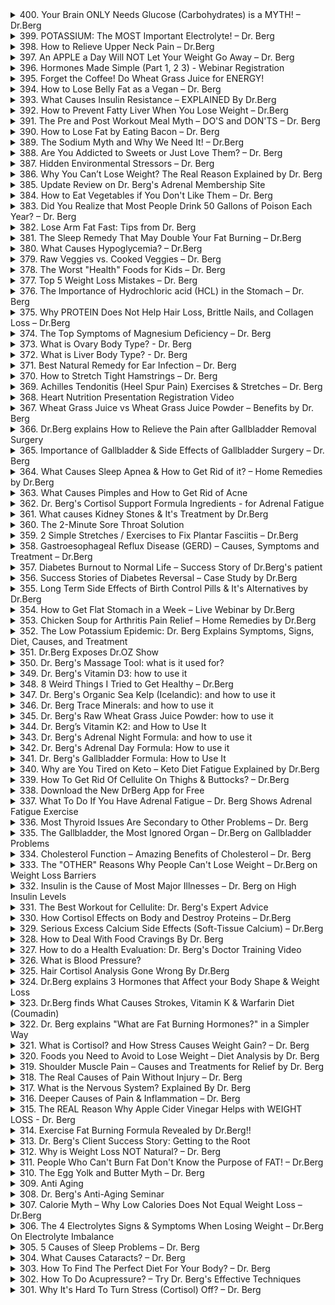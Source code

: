 <details>
<summary>400. Your Brain ONLY Needs Glucose (Carbohydrates) is a MYTH! – Dr.Berg</summary>

[[Youtube]](https://www.youtube.com/watch?v=-cwojmZxsjY)


</details>

<details>
<summary>399. POTASSIUM: The MOST Important Electrolyte! – Dr. Berg</summary>

[[Youtube]](https://www.youtube.com/watch?v=q2vPQYP0dpI)


</details>

<details>
<summary>398. How to Relieve Upper Neck Pain – Dr.Berg</summary>

[[Youtube]](https://www.youtube.com/watch?v=i-YaMWsGHWI)


</details>

<details>
<summary>397. An APPLE a Day Will NOT Let Your Weight Go Away – Dr. Berg</summary>

[[Youtube]](https://www.youtube.com/watch?v=hEVNf-KTvvM)


</details>

<details>
<summary>396. Hormones Made Simple (Part 1, 2 3) - Webinar Registration</summary>

[[Youtube]](https://www.youtube.com/watch?v=5RskH6iSkqI)


</details>

<details>
<summary>395. Forget the Coffee! Do Wheat Grass Juice for ENERGY!</summary>

[[Youtube]](https://www.youtube.com/watch?v=wXbVEDcvz8g)


</details>

<details>
<summary>394. How to Lose Belly Fat as a Vegan – Dr. Berg</summary>

[[Youtube]](https://www.youtube.com/watch?v=Zxvlhc7ythA)


</details>

<details>
<summary>393. What Causes Insulin Resistance – EXPLAINED By Dr.Berg</summary>

[[Youtube]](https://www.youtube.com/watch?v=IpedthIpUnY)


</details>

<details>
<summary>392. How to Prevent Fatty Liver When You Lose Weight – Dr.Berg</summary>

[[Youtube]](https://www.youtube.com/watch?v=R8dWWoADCFM)


</details>

<details>
<summary>391. The Pre and Post Workout Meal Myth – DO'S and DON'TS – Dr. Berg</summary>

[[Youtube]](https://www.youtube.com/watch?v=Etn-AkPSH0I)


</details>

<details>
<summary>390. How to Lose Fat by Eating Bacon – Dr. Berg</summary>

[[Youtube]](https://www.youtube.com/watch?v=_EhLjMGsnRw)


</details>

<details>
<summary>389. The Sodium Myth and Why We Need It! – Dr.Berg</summary>

[[Youtube]](https://www.youtube.com/watch?v=plEulSI2RsY)


</details>

<details>
<summary>388. Are You Addicted to Sweets or Just Love Them? – Dr. Berg</summary>

[[Youtube]](https://www.youtube.com/watch?v=gvVziD_YAic)


</details>

<details>
<summary>387. Hidden Environmental Stressors – Dr. Berg</summary>

[[Youtube]](https://www.youtube.com/watch?v=6T4zOq7ifTY)


</details>

<details>
<summary>386. Why You Can’t Lose Weight? The Real Reason Explained by Dr. Berg</summary>

[[Youtube]](https://www.youtube.com/watch?v=Svn6q2qo6Fo)


</details>

<details>
<summary>385. Update Review on Dr. Berg's Adrenal Membership Site</summary>

[[Youtube]](https://www.youtube.com/watch?v=7_GmGKOLtVk)


</details>

<details>
<summary>384. How to Eat Vegetables if You Don't Like Them – Dr. Berg</summary>

[[Youtube]](https://www.youtube.com/watch?v=xDH_ds-phrs)


</details>

<details>
<summary>383. Did  You Realize that Most People Drink 50 Gallons of Poison Each Year? – Dr. Berg</summary>

[[Youtube]](https://www.youtube.com/watch?v=pRcM7c7Z5B4)


</details>

<details>
<summary>382. Lose Arm Fat Fast: Tips from Dr. Berg</summary>

[[Youtube]](https://www.youtube.com/watch?v=GR8bmbiZFtY)


</details>

<details>
<summary>381. The Sleep Remedy That May Double Your Fat Burning – Dr.Berg</summary>

[[Youtube]](https://www.youtube.com/watch?v=eMIA8CswFNc)


</details>

<details>
<summary>380. What Causes Hypoglycemia? – Dr.Berg</summary>

[[Youtube]](https://www.youtube.com/watch?v=74s6eiBBBFU)


</details>

<details>
<summary>379. Raw Veggies vs. Cooked Veggies – Dr. Berg</summary>

[[Youtube]](https://www.youtube.com/watch?v=SXVle9Ca7M4)


</details>

<details>
<summary>378. The Worst "Health" Foods for Kids – Dr. Berg</summary>

[[Youtube]](https://www.youtube.com/watch?v=DyZ2yd7vbtI)


</details>

<details>
<summary>377. Top 5 Weight Loss Mistakes – Dr. Berg</summary>

[[Youtube]](https://www.youtube.com/watch?v=9zZWBPyQgFA)


</details>

<details>
<summary>376. The Importance of Hydrochloric acid (HCL) in the Stomach – Dr. Berg</summary>

[[Youtube]](https://www.youtube.com/watch?v=SWvvnKqNmNA)


</details>

<details>
<summary>375. Why PROTEIN Does Not Help Hair Loss, Brittle Nails, and Collagen Loss – Dr.Berg</summary>

[[Youtube]](https://www.youtube.com/watch?v=38oAwqwFMEQ)


</details>

<details>
<summary>374. The Top Symptoms of Magnesium Deficiency – Dr. Berg</summary>

[[Youtube]](https://www.youtube.com/watch?v=m3DvyRrJDYE)


</details>

<details>
<summary>373. What is Ovary Body Type? - Dr. Berg</summary>

[[Youtube]](https://www.youtube.com/watch?v=mc98ziMfTqM)


</details>

<details>
<summary>372. What is Liver Body Type? - Dr. Berg</summary>

[[Youtube]](https://www.youtube.com/watch?v=f4vE4jvcN64)


</details>

<details>
<summary>371. Best Natural Remedy for Ear Infection – Dr. Berg</summary>

[[Youtube]](https://www.youtube.com/watch?v=aJcbjSe1Jcc)


</details>

<details>
<summary>370. How to Stretch Tight Hamstrings – Dr. Berg</summary>

[[Youtube]](https://www.youtube.com/watch?v=JHtXq_hkUTo)


</details>

<details>
<summary>369. Achilles Tendonitis (Heel Spur Pain) Exercises & Stretches – Dr. Berg</summary>

[[Youtube]](https://www.youtube.com/watch?v=MLHwlEHOBnM)


</details>

<details>
<summary>368. Heart Nutrition Presentation Registration Video</summary>

[[Youtube]](https://www.youtube.com/watch?v=Bf2t8FxD3KU)


</details>

<details>
<summary>367. Wheat Grass Juice vs Wheat Grass Juice Powder – Benefits by Dr. Berg</summary>

[[Youtube]](https://www.youtube.com/watch?v=5a7Ss7t2OQI)


</details>

<details>
<summary>366. Dr.Berg explains How to Relieve the Pain after Gallbladder Removal Surgery</summary>

[[Youtube]](https://www.youtube.com/watch?v=eaTVQm45Wqw)


</details>

<details>
<summary>365. Importance of Gallbladder & Side Effects of Gallbladder Surgery – Dr. Berg</summary>

[[Youtube]](https://www.youtube.com/watch?v=x7Q_l3-firI)


</details>

<details>
<summary>364. What Causes Sleep Apnea & How to Get Rid of it? – Home Remedies by Dr.Berg</summary>

[[Youtube]](https://www.youtube.com/watch?v=5h2aHwpxNMI)


</details>

<details>
<summary>363. What Causes Pimples and How to Get Rid of Acne</summary>

[[Youtube]](https://www.youtube.com/watch?v=4ubWuwzjSGs)


</details>

<details>
<summary>362. Dr. Berg's Cortisol Support Formula Ingredients - for Adrenal Fatigue</summary>

[[Youtube]](https://www.youtube.com/watch?v=8cIYhvRni3Y)


</details>

<details>
<summary>361. What causes Kidney Stones & It's Treatment by Dr.Berg</summary>

[[Youtube]](https://www.youtube.com/watch?v=xPXnzwOmzOM)


</details>

<details>
<summary>360. The 2-Minute Sore Throat Solution</summary>

[[Youtube]](https://www.youtube.com/watch?v=PFXMbBNCq90)


</details>

<details>
<summary>359. 2 Simple Stretches / Exercises to Fix Plantar Fasciitis – Dr.Berg</summary>

[[Youtube]](https://www.youtube.com/watch?v=gXdlPuKfyXs)


</details>

<details>
<summary>358. Gastroesophageal Reflux Disease (GERD) – Causes, Symptoms and Treatment – Dr.Berg</summary>

[[Youtube]](https://www.youtube.com/watch?v=aBV0THrWHbM)


</details>

<details>
<summary>357. Diabetes Burnout to Normal Life – Success Story of Dr.Berg's patient</summary>

[[Youtube]](https://www.youtube.com/watch?v=MflNNJ7DEKY)


</details>

<details>
<summary>356. Success Stories of Diabetes Reversal – Case Study by Dr.Berg</summary>

[[Youtube]](https://www.youtube.com/watch?v=TN9bzEyw8CU)


</details>

<details>
<summary>355. Long Term Side Effects of Birth Control Pills & It's Alternatives by Dr.Berg</summary>

[[Youtube]](https://www.youtube.com/watch?v=6V3Dl4CpmE4)


</details>

<details>
<summary>354. How to Get Flat Stomach in a Week – Live Webinar by Dr.Berg</summary>

[[Youtube]](https://www.youtube.com/watch?v=xKvnoefh3QY)


</details>

<details>
<summary>353. Chicken Soup for Arthritis Pain Relief – Home Remedies by Dr.Berg</summary>

[[Youtube]](https://www.youtube.com/watch?v=5WWkK_VZka4)


</details>

<details>
<summary>352. The Low Potassium Epidemic: Dr. Berg Explains Symptoms, Signs, Diet, Causes, and Treatment</summary>

[[Youtube]](https://www.youtube.com/watch?v=epNcLy6knx4)


</details>

<details>
<summary>351. Dr.Berg Exposes Dr.OZ Show</summary>

[[Youtube]](https://www.youtube.com/watch?v=z1cOvH1_vKc)


</details>

<details>
<summary>350. Dr. Berg's Massage Tool: what is it used for?</summary>

[[Youtube]](https://www.youtube.com/watch?v=QM2toEzB9sk)


</details>

<details>
<summary>349. Dr. Berg's Vitamin D3: how to use it</summary>

[[Youtube]](https://www.youtube.com/watch?v=M2ne0tlBlu4)


</details>

<details>
<summary>348. 8 Weird Things I Tried to Get Healthy – Dr.Berg</summary>

[[Youtube]](https://www.youtube.com/watch?v=oGzpLXUIVkg)


</details>

<details>
<summary>347. Dr. Berg's Organic Sea Kelp (Icelandic): and how to use it</summary>

[[Youtube]](https://www.youtube.com/watch?v=-QAJG1UxTbg)


</details>

<details>
<summary>346. Dr. Berg Trace Minerals: and how to use it</summary>

[[Youtube]](https://www.youtube.com/watch?v=QF3A6-Uzep4)


</details>

<details>
<summary>345. Dr. Berg's Raw Wheat Grass Juice Powder: how to use it</summary>

[[Youtube]](https://www.youtube.com/watch?v=ZR1wH9mwb5o)


</details>

<details>
<summary>344. Dr. Berg’s Vitamin K2: and How to Use It</summary>

[[Youtube]](https://www.youtube.com/watch?v=yVe417S38EE)


</details>

<details>
<summary>343. Dr. Berg's Adrenal Night Formula: and how to use it</summary>

[[Youtube]](https://www.youtube.com/watch?v=KTCx7toHtFc)


</details>

<details>
<summary>342. Dr. Berg's Adrenal Day Formula: How to use it</summary>

[[Youtube]](https://www.youtube.com/watch?v=VSkFUR_XMRk)


</details>

<details>
<summary>341. Dr. Berg's Gallbladder Formula: How to Use It</summary>

[[Youtube]](https://www.youtube.com/watch?v=wKLiXJqVIY8)


</details>

<details>
<summary>340. Why are You Tired on Keto – Keto Diet Fatigue Explained by Dr.Berg</summary>

[[Youtube]](https://www.youtube.com/watch?v=xkiK98L9hCs)


</details>

<details>
<summary>339. How To Get Rid Of Cellulite On Thighs & Buttocks? – Dr.Berg</summary>

[[Youtube]](https://www.youtube.com/watch?v=qlQ8764Epx0)


</details>

<details>
<summary>338. Download the New DrBerg App for Free</summary>

[[Youtube]](https://www.youtube.com/watch?v=_D-Pp0V_z-Q)


</details>

<details>
<summary>337. What To Do If You Have Adrenal Fatigue – Dr. Berg Shows Adrenal Fatigue Exercise</summary>

[[Youtube]](https://www.youtube.com/watch?v=W4ACwdXIJag)


</details>

<details>
<summary>336. Most Thyroid Issues Are Secondary to Other Problems – Dr. Berg</summary>

[[Youtube]](https://www.youtube.com/watch?v=IdDMMs96N9A)


</details>

<details>
<summary>335. The Gallbladder, the Most Ignored Organ – Dr.Berg on Gallbladder Problems</summary>

[[Youtube]](https://www.youtube.com/watch?v=jZBRCc_KDoI)


</details>

<details>
<summary>334. Cholesterol Function – Amazing Benefits of Cholesterol – Dr. Berg</summary>

[[Youtube]](https://www.youtube.com/watch?v=54S6mUkrtM0)


</details>

<details>
<summary>333. The "OTHER" Reasons Why People Can't Lose Weight – Dr.Berg on Weight Loss Barriers</summary>

[[Youtube]](https://www.youtube.com/watch?v=0st9k3bNAi0)


</details>

<details>
<summary>332. Insulin is the Cause of Most Major Illnesses – Dr. Berg on High Insulin Levels</summary>

[[Youtube]](https://www.youtube.com/watch?v=Kmhvx9uCV-8)


</details>

<details>
<summary>331. The Best Workout for Cellulite: Dr. Berg's Expert Advice</summary>

[[Youtube]](https://www.youtube.com/watch?v=f6nRFIUrDo8)


</details>

<details>
<summary>330. How Cortisol Effects on Body and Destroy Proteins – Dr.Berg</summary>

[[Youtube]](https://www.youtube.com/watch?v=TsoYREVnVH8)


</details>

<details>
<summary>329. Serious Excess Calcium Side Effects (Soft-Tissue Calcium) – Dr.Berg</summary>

[[Youtube]](https://www.youtube.com/watch?v=J-oDjYNmKgo)


</details>

<details>
<summary>328. How to Deal With Food Cravings By Dr. Berg</summary>

[[Youtube]](https://www.youtube.com/watch?v=n4Ld_fI7-SU)


</details>

<details>
<summary>327. How to do a Health Evaluation: Dr. Berg's Doctor Training Video</summary>

[[Youtube]](https://www.youtube.com/watch?v=CQ421BJgfwQ)


</details>

<details>
<summary>326. What is Blood Pressure?</summary>

[[Youtube]](https://www.youtube.com/watch?v=meLPsIqeGPw)


</details>

<details>
<summary>325. Hair Cortisol Analysis Gone Wrong By Dr.Berg</summary>

[[Youtube]](https://www.youtube.com/watch?v=W2jJEAp_R8A)


</details>

<details>
<summary>324. Dr.Berg explains 3 Hormones that Affect your Body Shape & Weight Loss</summary>

[[Youtube]](https://www.youtube.com/watch?v=xe5y7wwz2vY)


</details>

<details>
<summary>323. Dr.Berg finds What Causes Strokes, Vitamin K & Warfarin Diet (Coumadin)</summary>

[[Youtube]](https://www.youtube.com/watch?v=Y9FRww43ZZw)


</details>

<details>
<summary>322. Dr. Berg explains "What are Fat Burning Hormones?" in a Simpler Way</summary>

[[Youtube]](https://www.youtube.com/watch?v=SJ7jMfPrRhM)


</details>

<details>
<summary>321. What is Cortisol? and How Stress Causes Weight Gain? – Dr. Berg</summary>

[[Youtube]](https://www.youtube.com/watch?v=rIBQK72310w)


</details>

<details>
<summary>320. Foods you Need to Avoid to Lose Weight – Diet Analysis by Dr. Berg</summary>

[[Youtube]](https://www.youtube.com/watch?v=2MJ4Bx5A4Jg)


</details>

<details>
<summary>319. Shoulder Muscle Pain – Causes and Treatments for Relief by Dr. Berg</summary>

[[Youtube]](https://www.youtube.com/watch?v=kITRkhhri2o)


</details>

<details>
<summary>318. The Real Causes of Pain Without Injury – Dr. Berg</summary>

[[Youtube]](https://www.youtube.com/watch?v=gqilqf0ZRBY)


</details>

<details>
<summary>317. What is the Nervous System? Explained By Dr. Berg</summary>

[[Youtube]](https://www.youtube.com/watch?v=S209tiroQic)


</details>

<details>
<summary>316. Deeper Causes of Pain & Inflammation – Dr. Berg</summary>

[[Youtube]](https://www.youtube.com/watch?v=Rdsrb_g5ZLo)


</details>

<details>
<summary>315. The REAL Reason Why Apple Cider Vinegar Helps with WEIGHT LOSS  - Dr. Berg</summary>

[[Youtube]](https://www.youtube.com/watch?v=XeHl5Y7m1xM)


</details>

<details>
<summary>314. Exercise Fat Burning Formula Revealed by Dr.Berg!!</summary>

[[Youtube]](https://www.youtube.com/watch?v=ul5HVtnF5Jw)


</details>

<details>
<summary>313. Dr. Berg's Client Success Story: Getting to the Root</summary>

[[Youtube]](https://www.youtube.com/watch?v=7t555iJaTrw)


</details>

<details>
<summary>312. Why is Weight Loss NOT Natural? – Dr. Berg</summary>

[[Youtube]](https://www.youtube.com/watch?v=zGcZGt0kK9I)


</details>

<details>
<summary>311. People Who Can't Burn Fat Don't Know the Purpose of FAT! – Dr.Berg</summary>

[[Youtube]](https://www.youtube.com/watch?v=eNbngNayePA)


</details>

<details>
<summary>310. The Egg Yolk and Butter Myth – Dr. Berg</summary>

[[Youtube]](https://www.youtube.com/watch?v=PyOSAyOg3e4)


</details>

<details>
<summary>309. Anti Aging</summary>

[[Youtube]](https://www.youtube.com/watch?v=y7uR2oBopiI)


</details>

<details>
<summary>308. Dr. Berg's Anti-Aging Seminar</summary>

[[Youtube]](https://www.youtube.com/watch?v=k1cajxGqMjQ)


</details>

<details>
<summary>307. Calorie Myth – Why Low Calories Does Not Equal Weight Loss – Dr.Berg</summary>

[[Youtube]](https://www.youtube.com/watch?v=S1Z9ObBmRxE)


</details>

<details>
<summary>306. The 4 Electrolytes Signs & Symptoms When Losing Weight – Dr.Berg On Electrolyte Imbalance</summary>

[[Youtube]](https://www.youtube.com/watch?v=WMtRQ8l_5Rw)


</details>

<details>
<summary>305. 5 Causes of Sleep Problems – Dr. Berg</summary>

[[Youtube]](https://www.youtube.com/watch?v=PIJU1q3meFk)


</details>

<details>
<summary>304. What Causes Cataracts? – Dr. Berg</summary>

[[Youtube]](https://www.youtube.com/watch?v=WH5ZEufCG3k)


</details>

<details>
<summary>303. How To Find The Perfect Diet For Your Body? – Dr. Berg</summary>

[[Youtube]](https://www.youtube.com/watch?v=YR-KPrmIvgo)


</details>

<details>
<summary>302. How To Do Acupressure? – Try Dr. Berg's Effective Techniques</summary>

[[Youtube]](https://www.youtube.com/watch?v=bFbRy1qx8ro)


</details>

<details>
<summary>301. Why It's Hard To Turn Stress (Cortisol) Off? – Dr. Berg</summary>

[[Youtube]](https://www.youtube.com/watch?v=ii_OWTqn1rw)


</details>

